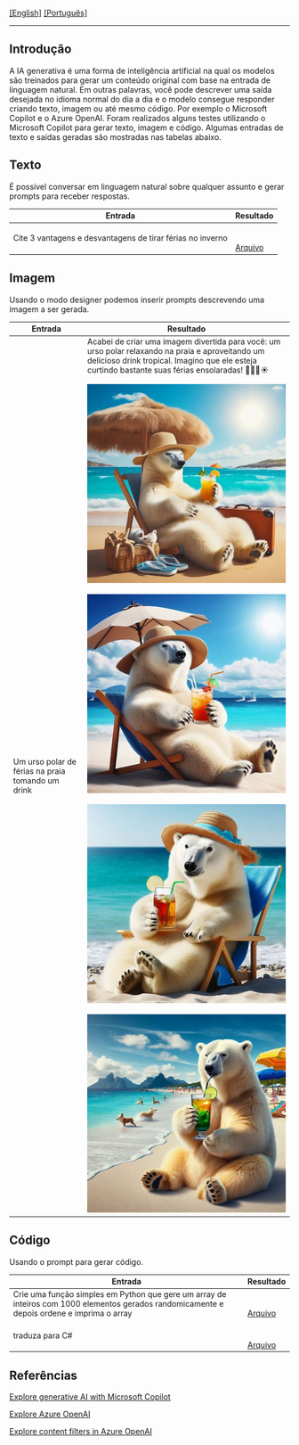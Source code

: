[\[English\]](README.md) [\[Português\]](#Introdução)
_______________________________________________________________________________________________________________________________________
## Introdução
A IA generativa é uma forma de inteligência artificial na qual os modelos são treinados para gerar um conteúdo original com base na entrada de linguagem natural. Em outras palavras, você pode descrever uma saída desejada no idioma normal do dia a dia e o modelo consegue responder criando texto, imagem ou até mesmo código. Por exemplo o Microsoft Copilot e o Azure OpenAI.
Foram realizados alguns testes utilizando o Microsoft Copilot para gerar texto, imagem e código. Algumas entradas de texto e saídas geradas são mostradas nas tabelas abaixo.

## Texto

É possível conversar em linguagem natural sobre qualquer assunto e gerar prompts para receber respostas.

| Entrada                                      | Resultado                                 | 
|---------------------------------------------|-----------------------------------------------|
| Cite 3 vantagens e desvantagens de tirar férias no inverno | <br><br>[Arquivo](Output/Output1.rtf) |

## Imagem

Usando o modo designer podemos inserir prompts descrevendo uma imagem a ser gerada.

| Entrada                                      | Resultado                                 | 
|---------------------------------------------|-----------------------------------------------|
| Um urso polar de férias na praia tomando um drink | Acabei de criar uma imagem divertida para você: um urso polar relaxando na praia e aproveitando um delicioso drink tropical. Imagino que ele esteja curtindo bastante suas férias ensolaradas! 🐻‍❄️🍹☀️<br><br> ![Image](Output/Output2.jpg)<br><br> ![Image](Output/Output3.jpg)<br><br> ![Image](Output/Output4.jpg)<br><br> ![Image](Output/Output5.jpg) | 

## Código

Usando o prompt para gerar código.

| Entrada                                      | Resultado                                 | 
|---------------------------------------------|-----------------------------------------------|
| Crie uma função simples em Python que gere um array de inteiros com 1000 elementos gerados randomicamente e depois ordene e imprima o array | <br><br>[Arquivo](Output/Output6.rtf) |
| traduza para C# | <br><br>[Arquivo](Output/Output7.rtf) |


## Referências

[Explore generative AI with Microsoft Copilot](https://microsoftlearning.github.io/mslearn-ai-fundamentals/Instructions/Labs/12-generative-ai.html)

[Explore Azure OpenAI](https://microsoftlearning.github.io/mslearn-ai-fundamentals/Instructions/Labs/13-azure-openai.html)

[Explore content filters in Azure OpenAI](https://microsoftlearning.github.io/mslearn-ai-fundamentals/Instructions/Labs/14-azure-openai-content-filters.html)

